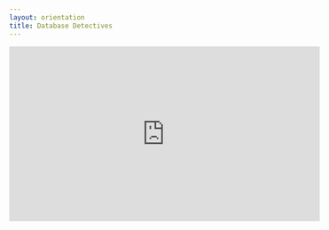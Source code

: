 ```yaml
---
layout: orientation
title: Database Detectives
---
```

<iframe width="560" height="315" src="https://www.youtube.com/embed/FxVdGrnd4uM" title="Database Detectives" frameborder="0" allow="accelerometer; autoplay; clipboard-write; encrypted-media; gyroscope; picture-in-picture; web-share" referrerpolicy="strict-origin-when-cross-origin" allowfullscreen></iframe>
